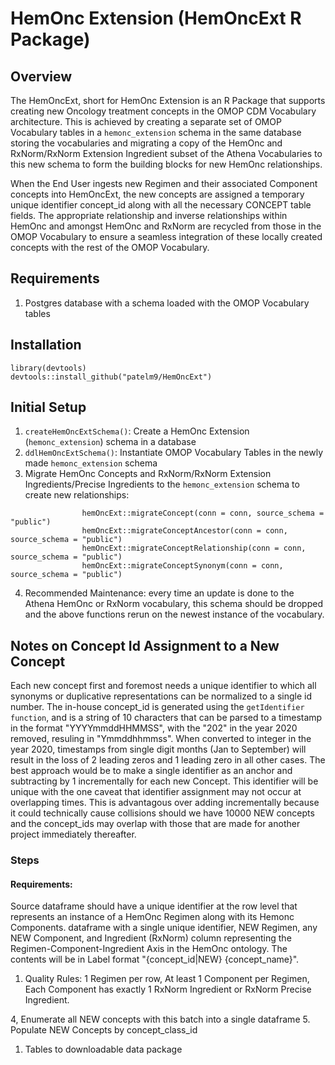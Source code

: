 # HemOnc Extension (HemOncExt R Package)  
## Overview  
The HemOncExt, short for HemOnc Extension is an R Package that supports creating new Oncology treatment concepts in the OMOP CDM Vocabulary architecture. This is achieved by creating a separate set of OMOP Vocabulary tables in a `hemonc_extension` schema in the same database storing the vocabularies and migrating a copy of the HemOnc and RxNorm/RxNorm Extension Ingredient subset of the Athena Vocabularies to this new schema to form the building blocks for new HemOnc relationships. 

When the End User ingests new Regimen and their associated Component concepts into HemOncExt, the new concepts are assigned a temporary unique identifier concept_id along with all the necessary CONCEPT table fields. The appropriate relationship and inverse relationships within HemOnc and amongst HemOnc and RxNorm are recycled from those in the OMOP Vocabulary to ensure a seamless integration of these locally created concepts with the rest of the OMOP Vocabulary. 

## Requirements  
1. Postgres database with a schema loaded with the OMOP Vocabulary tables  

## Installation  
```
library(devtools)  
devtools::install_github("patelm9/HemOncExt")
```
## Initial Setup
1. `createHemOncExtSchema()`: Create a HemOnc Extension (`hemonc_extension`) schema in a database
2. `ddlHemOncExtSchema()`: Instantiate OMOP Vocabulary Tables in the newly made `hemonc_extension` schema
3. Migrate HemOnc Concepts and RxNorm/RxNorm Extension Ingredients/Precise Ingredients to the `hemonc_extension` schema to create new relationships:  
```
                hemOncExt::migrateConcept(conn = conn, source_schema = "public")
                hemOncExt::migrateConceptAncestor(conn = conn, source_schema = "public")  
                hemOncExt::migrateConceptRelationship(conn = conn, source_schema = "public")  
                hemOncExt::migrateConceptSynonym(conn = conn, source_schema = "public")  
```
4. Recommended Maintenance: every time an update is done to the Athena HemOnc or RxNorm vocabulary, this schema should be dropped and the above functions rerun on the newest instance of the vocabulary.  
  
## Notes on Concept Id Assignment to a New Concept  
Each new concept first and foremost needs a unique identifier to which all synonyms or duplicative representations can be normalized to a single id number. The in-house concept_id is generated using the `getIdentifier function`, and is a string of 10 characters that can be parsed to a timestamp in the format "YYYYmmddHHMMSS", with the "202" in the year 2020 removed, resuling in "Ymmddhhmmss". When converted to integer in the year 2020, timestamps from single digit months (Jan to September) will result in the loss of 2 leading zeros and 1 leading zero in all other cases. The best approach would be to make a single identifier as an anchor and subtracting by 1 incrementally for each new Concept. This identifier will be unique with the one caveat that identifier assignment may not occur at overlapping times. This is advantagous over adding incrementally because it could technically cause collisions should we have 10000 NEW concepts and the concept_ids may overlap with those that are made for another project immediately thereafter. 
  
### Steps  
#### Requirements: 
Source dataframe should have a unique identifier at the row level that represents an instance of a HemOnc Regimen along with its Hemonc Components. dataframe with a single unique identifier, NEW Regimen, any NEW Component, and Ingredient (RxNorm) column representing the Regimen-Component-Ingredient Axis in the HemOnc ontology. The contents will be in Label format "{concept_id|NEW} {concept_name}".  
1. Quality Rules: 1 Regimen per row, At least 1 Component per Regimen, Each Component has exactly 1 RxNorm Ingredient or RxNorm Precise Ingredient.  


4, Enumerate all NEW concepts with this batch into a single dataframe
5. Populate NEW Concepts by concept_class_id
1. Tables to downloadable data package
